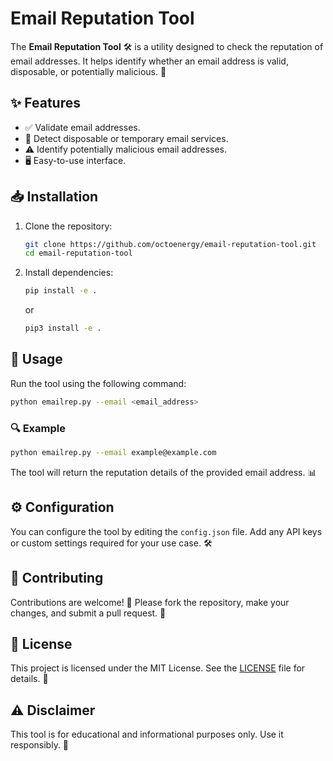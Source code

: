 # Email Reputation Tool

The **Email Reputation Tool** 🛠️ is a utility designed to check the reputation of email addresses. It helps identify whether an email address is valid, disposable, or potentially malicious. 📧

## ✨ Features

- ✅ Validate email addresses.
- 🚫 Detect disposable or temporary email services.
- ⚠️ Identify potentially malicious email addresses.
- 🖥️ Easy-to-use interface.

## 📥 Installation

1. Clone the repository:
    ```bash
    git clone https://github.com/octoenergy/email-reputation-tool.git
    cd email-reputation-tool
    ```

2. Install dependencies:
    ```bash
    pip install -e .

    ```
    or 
    ```bash
    pip3 install -e .

    ```
    
## 🚀 Usage

Run the tool using the following command:

```bash
python emailrep.py --email <email_address>
```

### 🔍 Example

```bash
python emailrep.py --email example@example.com
```

The tool will return the reputation details of the provided email address. 📊

## ⚙️ Configuration

You can configure the tool by editing the `config.json` file. Add any API keys or custom settings required for your use case. 🛠️

## 🤝 Contributing

Contributions are welcome! 🎉 Please fork the repository, make your changes, and submit a pull request. 🙌

## 📜 License

This project is licensed under the MIT License. See the [LICENSE](LICENSE) file for details. 📄

## ⚠️ Disclaimer

This tool is for educational and informational purposes only. Use it responsibly. 🚨